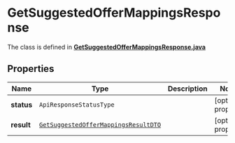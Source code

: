 

# GetSuggestedOfferMappingsResponse

The class is defined in **[GetSuggestedOfferMappingsResponse.java](../../src/main/java/org/openapitools/model/GetSuggestedOfferMappingsResponse.java)**

## Properties

Name | Type | Description | Notes
------------ | ------------- | ------------- | -------------
**status** | `ApiResponseStatusType` |  |  [optional property]
**result** | [`GetSuggestedOfferMappingsResultDTO`](GetSuggestedOfferMappingsResultDTO.md) |  |  [optional property]





